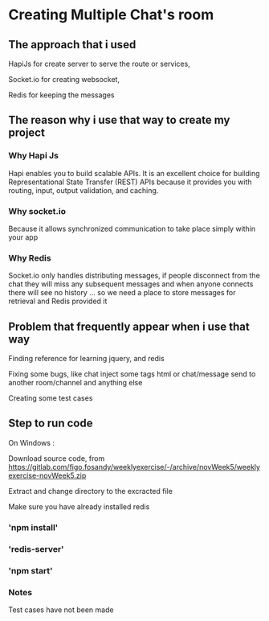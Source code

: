 # Creating Multiple Chat's room

## The approach that i used 
HapiJs for create server to serve the route or services,

Socket.io for creating websocket,

Redis for keeping the messages

## The reason why i use that way to create my project
### Why Hapi Js
Hapi enables you to build scalable APIs.
It is an excellent choice for building Representational State Transfer (REST)
APIs because it provides you with
routing, input, output validation, and caching.
### Why socket.io
Because it allows synchronized communication 
to take place simply within your app
### Why Redis
Socket.io only handles distributing messages,
if people disconnect from the chat they will miss any subsequent messages
and when anyone connects there will see no history ...
so we need a place to store messages for retrieval
and Redis provided it

## Problem that frequently appear when i use that way
Finding reference for learning jquery, and redis

Fixing some bugs, like chat inject some tags html
or chat/message send to another room/channel
and anything else

Creating some test cases

## Step to run code
On Windows :

Download source code, from https://gitlab.com/figo.fosandy/weeklyexercise/-/archive/novWeek5/weeklyexercise-novWeek5.zip

Extract and change directory to the excracted file

Make sure you have already installed redis
### 'npm install'
### 'redis-server'
### 'npm start'

### Notes
Test cases have not been made
